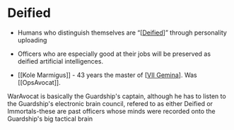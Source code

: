 # Deified

- Humans who distinguish themselves are “[[Deified]]” through personality uploading
-  Officers who are especially good at their jobs will be preserved as deified artificial intelligences. 

- [[Kole Marmigus]] - 43 years the master of [[VII Gemina]]. Was [[OpsAvocat]].

WarAvocat is basically the Guardship's captain, although he has to listen to the Guardship's electronic brain council, refered to as either Deified or Immortals-these are past officers whose minds were recorded onto the Guardship's big tactical brain

[//begin]: # "Autogenerated link references for markdown compatibility"
[Deified]: deified.md "Deified"
[VII Gemina]: vii-gemina.md "VII Gemina"
[//end]: # "Autogenerated link references" 